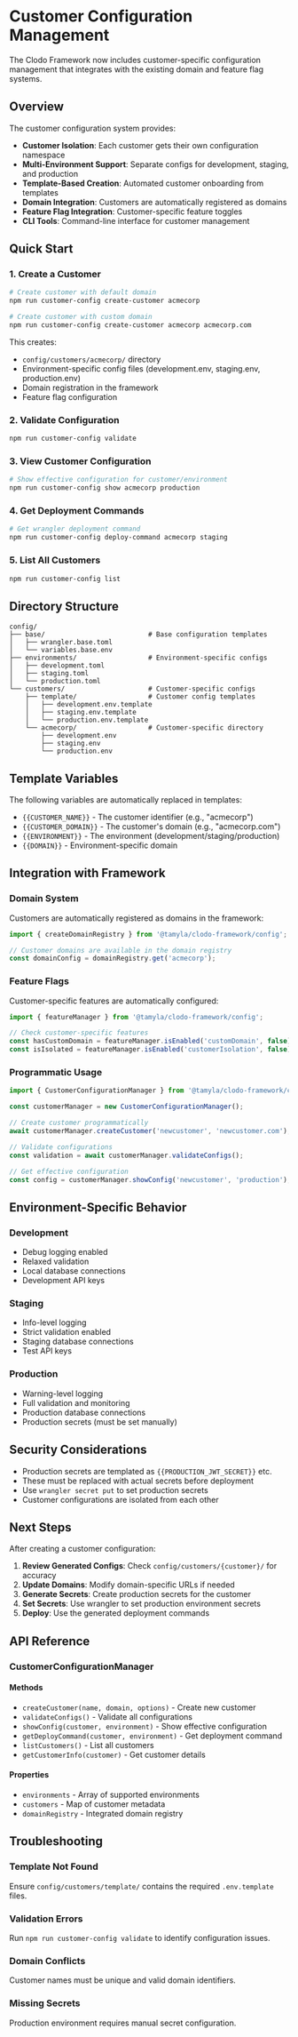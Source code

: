 # Customer Configuration Management

The Clodo Framework now includes customer-specific configuration management that integrates with the existing domain and feature flag systems.

## Overview

The customer configuration system provides:

- **Customer Isolation**: Each customer gets their own configuration namespace
- **Multi-Environment Support**: Separate configs for development, staging, and production
- **Template-Based Creation**: Automated customer onboarding from templates
- **Domain Integration**: Customers are automatically registered as domains
- **Feature Flag Integration**: Customer-specific feature toggles
- **CLI Tools**: Command-line interface for customer management

## Quick Start

### 1. Create a Customer

```bash
# Create customer with default domain
npm run customer-config create-customer acmecorp

# Create customer with custom domain
npm run customer-config create-customer acmecorp acmecorp.com
```

This creates:
- `config/customers/acmecorp/` directory
- Environment-specific config files (development.env, staging.env, production.env)
- Domain registration in the framework
- Feature flag configuration

### 2. Validate Configuration

```bash
npm run customer-config validate
```

### 3. View Customer Configuration

```bash
# Show effective configuration for customer/environment
npm run customer-config show acmecorp production
```

### 4. Get Deployment Commands

```bash
# Get wrangler deployment command
npm run customer-config deploy-command acmecorp staging
```

### 5. List All Customers

```bash
npm run customer-config list
```

## Directory Structure

```
config/
├── base/                          # Base configuration templates
│   ├── wrangler.base.toml
│   └── variables.base.env
├── environments/                  # Environment-specific configs
│   ├── development.toml
│   ├── staging.toml
│   └── production.toml
└── customers/                     # Customer-specific configs
    ├── template/                  # Customer config templates
    │   ├── development.env.template
    │   ├── staging.env.template
    │   └── production.env.template
    └── acmecorp/                  # Customer-specific directory
        ├── development.env
        ├── staging.env
        └── production.env
```

## Template Variables

The following variables are automatically replaced in templates:

- `{{CUSTOMER_NAME}}` - The customer identifier (e.g., "acmecorp")
- `{{CUSTOMER_DOMAIN}}` - The customer's domain (e.g., "acmecorp.com")
- `{{ENVIRONMENT}}` - The environment (development/staging/production)
- `{{DOMAIN}}` - Environment-specific domain

## Integration with Framework

### Domain System

Customers are automatically registered as domains in the framework:

```javascript
import { createDomainRegistry } from '@tamyla/clodo-framework/config';

// Customer domains are available in the domain registry
const domainConfig = domainRegistry.get('acmecorp');
```

### Feature Flags

Customer-specific features are automatically configured:

```javascript
import { featureManager } from '@tamyla/clodo-framework/config';

// Check customer-specific features
const hasCustomDomain = featureManager.isEnabled('customDomain', false);
const isIsolated = featureManager.isEnabled('customerIsolation', false);
```

### Programmatic Usage

```javascript
import { CustomerConfigurationManager } from '@tamyla/clodo-framework/config';

const customerManager = new CustomerConfigurationManager();

// Create customer programmatically
await customerManager.createCustomer('newcustomer', 'newcustomer.com');

// Validate configurations
const validation = await customerManager.validateConfigs();

// Get effective configuration
const config = customerManager.showConfig('newcustomer', 'production');
```

## Environment-Specific Behavior

### Development
- Debug logging enabled
- Relaxed validation
- Local database connections
- Development API keys

### Staging
- Info-level logging
- Strict validation enabled
- Staging database connections
- Test API keys

### Production
- Warning-level logging
- Full validation and monitoring
- Production database connections
- Production secrets (must be set manually)

## Security Considerations

- Production secrets are templated as `{{PRODUCTION_JWT_SECRET}}` etc.
- These must be replaced with actual secrets before deployment
- Use `wrangler secret put` to set production secrets
- Customer configurations are isolated from each other

## Next Steps

After creating a customer configuration:

1. **Review Generated Configs**: Check `config/customers/{customer}/` for accuracy
2. **Update Domains**: Modify domain-specific URLs if needed
3. **Generate Secrets**: Create production secrets for the customer
4. **Set Secrets**: Use wrangler to set production environment secrets
5. **Deploy**: Use the generated deployment commands

## API Reference

### CustomerConfigurationManager

#### Methods

- `createCustomer(name, domain, options)` - Create new customer
- `validateConfigs()` - Validate all configurations
- `showConfig(customer, environment)` - Show effective configuration
- `getDeployCommand(customer, environment)` - Get deployment command
- `listCustomers()` - List all customers
- `getCustomerInfo(customer)` - Get customer details

#### Properties

- `environments` - Array of supported environments
- `customers` - Map of customer metadata
- `domainRegistry` - Integrated domain registry

## Troubleshooting

### Template Not Found
Ensure `config/customers/template/` contains the required `.env.template` files.

### Validation Errors
Run `npm run customer-config validate` to identify configuration issues.

### Domain Conflicts
Customer names must be unique and valid domain identifiers.

### Missing Secrets
Production environment requires manual secret configuration.